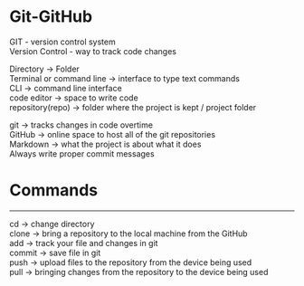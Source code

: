 # Git-GitHub
GIT - version control system <br>
Version Control - way to track code changes

Directory -> Folder <br>
Terminal or command line -> interface to type text commands<br> 
CLI -> command line interface<br>
code editor -> space to write code<br>
repository(repo) -> folder where the project is kept / project folder

git -> tracks changes in code overtime <br>
GitHub -> online space to host all of the git repositories <br>
Markdown -> what the project is about what it does <br>
Always write proper commit messages

# Commands
--------
cd -> change directory <br>
clone -> bring a repository to the local machine from the GitHub <br>
add -> track your file and changes in git <br>
commit -> save file in git <br>
push -> upload files to the repository from the device being used <br> 
pull -> bringing changes from the repository to the device being used <br>
